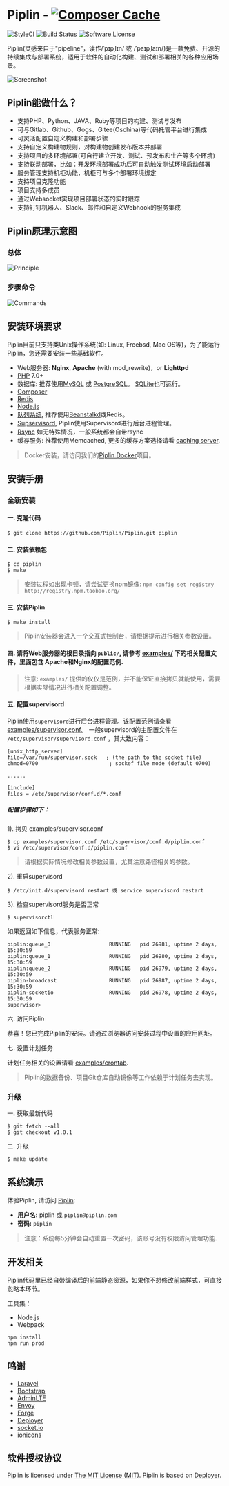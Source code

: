 # Piplin - [![Composer Cache](https://shield.with.social/cc/github/Piplin/Piplin/master.svg?style=flat-square)](https://packagist.org/packages/laravel/framework)

[![StyleCI](https://styleci.io/repos/67609292/shield)](https://styleci.io/repos/67609292/)
[![Build Status](https://travis-ci.org/Piplin/Piplin.svg?branch=master)](https://travis-ci.org/Piplin/Piplin)
[![Software License](https://img.shields.io/badge/license-MIT-brightgreen.svg?style=flat-square)](LICENSE)

Piplin(灵感来自于"pipeline"，读作/ˈpɪpˌlɪn/ 或 /ˈpaɪpˌlaɪn/)是一款免费、开源的持续集成与部署系统，适用于软件的自动化构建、测试和部署相关的各种应用场景。


![Screenshot](http://piplin.com/img/screenshot.png?v1)

## Piplin能做什么？

* 支持PHP、Python、JAVA、Ruby等项目的构建、测试与发布
* 可与Gitlab、Github、Gogs、Gitee(Oschina)等代码托管平台进行集成
* 可灵活配置自定义构建和部署步骤
* 支持自定义构建物规则，对构建物创建发布版本并部署
* 支持项目的多环境部署(可自行建立开发、测试、预发布和生产等多个环境)
* 支持联动部署，比如：开发环境部署成功后可自动触发测试环境启动部署
* 服务管理支持机柜功能，机柜可与多个部署环境绑定
* 支持项目克隆功能
* 项目支持多成员
* 通过Websocket实现项目部署状态的实时跟踪
* 支持钉钉机器人、Slack、邮件和自定义Webhook的服务集成

## Piplin原理示意图

### 总体

![Principle](http://piplin.com/img/principle.png?v2)

### 步骤命令

![Commands](http://piplin.com/screenshots/commands.png?v1)

## 安装环境要求

Piplin目前只支持类Unix操作系统(如: Linux, Freebsd, Mac OS等)，为了能运行Piplin，您还需要安装一些基础软件。

- Web服务器: **Nginx**, **Apache** (with mod_rewrite)，or **Lighttpd**
- [PHP](http://www.php.net) 7.0+
- 数据库: 推荐使用[MySQL](https://www.mysql.com) 或 [PostgreSQL](http://www.postgresql.org)。 [SQLite](https://www.sqlite.org)也可运行。
- [Composer](https://getcomposer.org)
- [Redis](http://redis.io)
- [Node.js](https://nodejs.org/)
- [队列系统](http://laravel.com/docs/5.5/queues), 推荐使用[Beanstalkd](http://kr.github.io/beanstalkd/)或Redis。
- [Supservisord](http://www.supervisord.org/), Piplin使用Supervisord进行后台进程管理。
- [Rsync](https://rsync.samba.org/) 如无特殊情况，一般系统都会自带rsync
- 缓存服务: 推荐使用Memcached, 更多的缓存方案选择请看 [caching server](http://laravel.com/docs/5.5/cache).

> Docker安装，请访问我们的[Piplin Docker](https://github.com/Piplin/Docker)项目。

## 安装手册

### 全新安装

#### 一. 克隆代码

```shell
$ git clone https://github.com/Piplin/Piplin.git piplin
```

#### 二. 安装依赖包

```shell
$ cd piplin
$ make
```

> 安装过程如出现卡顿，请尝试更换npm镜像: `npm config set registry http://registry.npm.taobao.org/`

#### 三. 安装Piplin

```shell
$ make install
```

> Piplin安装器会进入一个交互式控制台，请根据提示进行相关参数设置。

#### 四. 请将Web服务器的根目录指向 `public/`, 请参考 [examples/](/examples) 下的相关配置文件，里面包含 Apache和Nginx的配置范例.

> 注意: `examples/` 提供的仅仅是范例，并不能保证直接拷贝就能使用，需要根据实际情况进行相关配置调整。

#### 五. 配置supervisord

Piplin使用`supervisord`进行后台进程管理。该配置范例请查看[examples/supervisor.conf](examples/supervisor.conf)。 一般supervisord的主配置文件在 `/etc/supervisor/supervisord.conf` ，其大致内容：

```
[unix_http_server]
file=/var/run/supervisor.sock   ; (the path to the socket file)
chmod=0700                       ; sockef file mode (default 0700)

......

[include]
files = /etc/supervisor/conf.d/*.conf
```

##### 配置步骤如下：

1). 拷贝 examples/supervisor.conf

```shell
$ cp examples/supervisor.conf /etc/supervisor/conf.d/piplin.conf
$ vi /etc/supervisor/conf.d/piplin.conf
```

> 请根据实际情况修改相关参数设置，尤其注意路径相关的参数。

2). 重启supervisord

```shell
$ /etc/init.d/supervisord restart 或 service supervisord restart
```

3). 检查supervisord服务是否正常

```shell
$ supervisorctl
```

如果返回如下信息，代表服务正常:

```
piplin:queue_0                   RUNNING   pid 26981, uptime 2 days, 15:30:59
piplin:queue_1                   RUNNING   pid 26980, uptime 2 days, 15:30:59
piplin:queue_2                   RUNNING   pid 26979, uptime 2 days, 15:30:59
piplin-broadcast                 RUNNING   pid 26987, uptime 2 days, 15:30:59
piplin-socketio                  RUNNING   pid 26978, uptime 2 days, 15:30:59
supervisor>
```

六. 访问Piplin

恭喜！您已完成Piplin的安装。请通过浏览器访问安装过程中设置的应用网址。

七. 设置计划任务

计划任务相关的设置请看 [examples/crontab](examples/crontab). 

> Piplin的数据备份、项目Git仓库自动镜像等工作依赖于计划任务去实现。

### 升级

一. 获取最新代码

```shell
$ git fetch --all
$ git checkout v1.0.1
 ```

二. 升级

```shell
$ make update
```

## 系统演示

体验Piplin, 请访问 [Piplin](http://piplin.com):

- **用户名:** piplin 或 `piplin@piplin.com`
- **密码:** `piplin`

> 注意：系统每5分钟会自动重置一次密码，该账号没有权限访问管理功能.

## 开发相关

Piplin代码里已经自带编译后的前端静态资源，如果你不想修改前端样式，可直接忽略本环节。

工具集：

- Node.js
- Webpack

```shell
npm install
npm run prod
```

## 鸣谢

- [Laravel](http://laravel.com)
- [Bootstrap](https://github.com/twbs/bootstrap)
- [AdminLTE](https://github.com/almasaeed2010/AdminLTE)
- [Envoy](https://laravel.com/docs/5.5/envoy)
- [Forge](https://forge.laravel.com/)
- [Deployer](https://github.com/REBELinBLUE/deployer)
- [socket.io](https://github.com/socketio/socket.io)
- [ionicons](http://ionicons.com/)

## 软件授权协议

Piplin is licensed under [The MIT License (MIT)](LICENSE). Piplin is based on [Deployer](https://github.com/REBELinBLUE/deployer).

